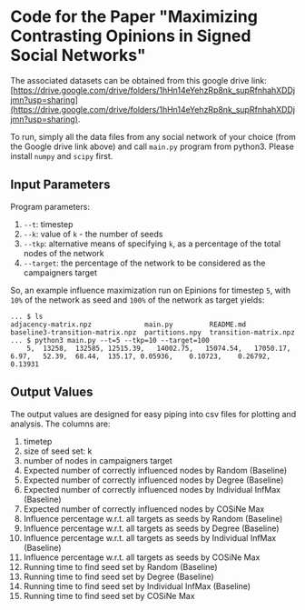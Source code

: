 # Code for the Paper "Maximizing Contrasting Opinions in Signed Social Networks"

The associated datasets can be obtained from this google drive link: [https://drive.google.com/drive/folders/1hHn14eYehzRp8nk_supRfnhahXDDjjmn?usp=sharing](https://drive.google.com/drive/folders/1hHn14eYehzRp8nk_supRfnhahXDDjjmn?usp=sharing).

To run, simply all the data files from any social network of your choice (from the Google drive link above) and call `main.py` program from python3. Please install `numpy` and `scipy` first.

## Input Parameters

Program parameters:
1. `--t`: timestep
2. `--k`: value of `k` - the number of seeds
3. `--tkp`: alternative means of specifying `k`, as a percentage of the total nodes of the network
4. `--target`: the percentage of the network to be considered as the campaigners target

So, an example influence maximization run on Epinions for timestep `5`, with `10%` of the network as seed and `100%` of the network as target yields:
```
... $ ls
adjacency-matrix.npz             main.py         README.md
baseline3-transition-matrix.npz  partitions.npy  transition-matrix.npz
... $ python3 main.py --t=5 --tkp=10 --target=100
	5,	13258,	132585,	12515.39,	14002.75,	15074.54,	17050.17,	6.97,	52.39,	68.44,	135.17,	0.05936,	0.10723,	0.26792,	0.13931
```

## Output Values

The output values are designed for easy piping into csv files for plotting and analysis. The columns are:

1. timetep
2. size of seed set: k
3. number of nodes in campaigners target
4. Expected number of correctly influenced nodes by Random (Baseline)
5. Expected number of correctly influenced nodes by Degree (Baseline)
6. Expected number of correctly influenced nodes by Individual InfMax (Baseline)
7. Expected number of correctly influenced nodes by COSiNe Max
8. Influence percentage w.r.t. all targets as seeds by Random (Baseline)
9. Influence percentage w.r.t. all targets as seeds by Degree (Baseline)
10. Influence percentage w.r.t. all targets as seeds by Individual InfMax (Baseline)
11. Influence percentage w.r.t. all targets as seeds by COSiNe Max
12. Running time to find seed set by Random (Baseline)
13. Running time to find seed set by Degree (Baseline)
14. Running time to find seed set by Individual InfMax (Baseline)
15. Running time to find seed set by COSiNe Max


